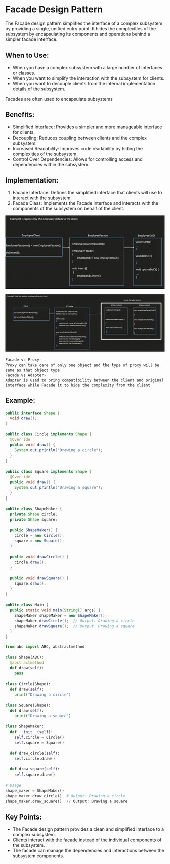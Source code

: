 # Facade Design Pattern

The Facade design pattern simplifies the interface of a complex subsystem by providing a single, unified entry point. It hides the complexities of the subsystem by encapsulating its components and operations behind a simpler facade interface.

## When to Use:

* When you have a complex subsystem with a large number of interfaces or classes.
* When you want to simplify the interaction with the subsystem for clients.
* When you want to decouple clients from the internal implementation details of the subsystem.
  
Facades are often used to encapsulate subsystems
## Benefits:

* Simplified Interface: Provides a simpler and more manageable interface for clients.
* Decoupling: Reduces coupling between clients and the complex subsystem.
* Increased Readability: Improves code readability by hiding the complexities of the subsystem.
* Control Over Dependencies: Allows for controlling access and dependencies within the subsystem.

## Implementation:

1. Facade Interface: Defines the simplified interface that clients will use to interact with the subsystem.
2. Facade Class: Implements the Facade Interface and interacts with the components of the subsystem on behalf of the client.


![img.png](img.png)

![img_1.png](img_1.png)

````
Facade vs Proxy-
Proxy can take care of only one object and the type of proxy will be same as that object type
Facade vs Adapter-
Adapter is used to bring compatibility between the client and original interface while Facade it to hide the complexity from the client
````

## Example:

```Java
public interface Shape {
  void draw();
}

public class Circle implements Shape {
  @Override
  public void draw() {
    System.out.println("Drawing a circle");
  }
}

public class Square implements Shape {
  @Override
  public void draw() {
    System.out.println("Drawing a square");
  }
}

public class ShapeMaker {
  private Shape circle;
  private Shape square;

  public ShapeMaker() {
    circle = new Circle();
    square = new Square();
  }

  public void drawCircle() {
    circle.draw();
  }

  public void drawSquare() {
    square.draw();
  }
}

public class Main {
  public static void main(String[] args) {
    ShapeMaker shapeMaker = new ShapeMaker();
    shapeMaker.drawCircle();  // Output: Drawing a circle
    shapeMaker.drawSquare();  // Output: Drawing a square
  }
}
```

```python
from abc import ABC, abstractmethod

class Shape(ABC):
  @abstractmethod
  def draw(self):
    pass

class Circle(Shape):
  def draw(self):
    print("Drawing a circle")

class Square(Shape):
  def draw(self):
    print("Drawing a square")

class ShapeMaker:
  def __init__(self):
    self.circle = Circle()
    self.square = Square()

  def draw_circle(self):
    self.circle.draw()

  def draw_square(self):
    self.square.draw()

# Usage
shape_maker = ShapeMaker()
shape_maker.draw_circle()  # Output: Drawing a circle
shape_maker.draw_square()  // Output: Drawing a square
```
## Key Points:

* The Facade design pattern provides a clean and simplified interface to a complex subsystem.
* Clients interact with the facade instead of the individual components of the subsystem.
* The facade can manage the dependencies and interactions between the subsystem components.